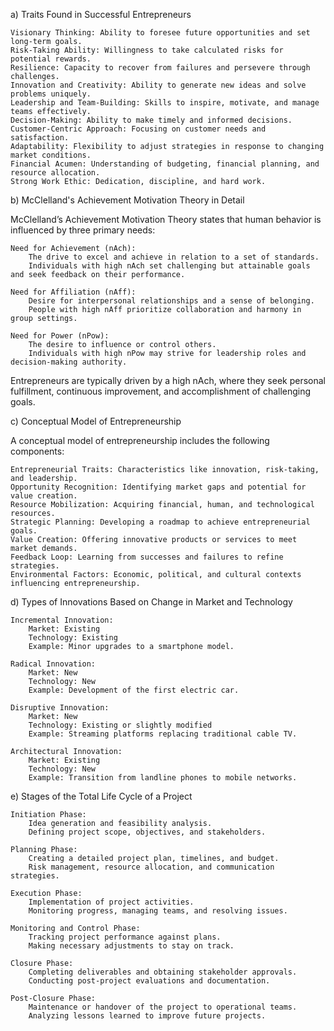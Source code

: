 a) Traits Found in Successful Entrepreneurs

    Visionary Thinking: Ability to foresee future opportunities and set long-term goals.
    Risk-Taking Ability: Willingness to take calculated risks for potential rewards.
    Resilience: Capacity to recover from failures and persevere through challenges.
    Innovation and Creativity: Ability to generate new ideas and solve problems uniquely.
    Leadership and Team-Building: Skills to inspire, motivate, and manage teams effectively.
    Decision-Making: Ability to make timely and informed decisions.
    Customer-Centric Approach: Focusing on customer needs and satisfaction.
    Adaptability: Flexibility to adjust strategies in response to changing market conditions.
    Financial Acumen: Understanding of budgeting, financial planning, and resource allocation.
    Strong Work Ethic: Dedication, discipline, and hard work.

b) McClelland's Achievement Motivation Theory in Detail

McClelland’s Achievement Motivation Theory states that human behavior is influenced by three primary needs:

    Need for Achievement (nAch):
        The drive to excel and achieve in relation to a set of standards.
        Individuals with high nAch set challenging but attainable goals and seek feedback on their performance.

    Need for Affiliation (nAff):
        Desire for interpersonal relationships and a sense of belonging.
        People with high nAff prioritize collaboration and harmony in group settings.

    Need for Power (nPow):
        The desire to influence or control others.
        Individuals with high nPow may strive for leadership roles and decision-making authority.

Entrepreneurs are typically driven by a high nAch, where they seek personal fulfillment, continuous improvement, and accomplishment of challenging goals.

c) Conceptual Model of Entrepreneurship

A conceptual model of entrepreneurship includes the following components:

    Entrepreneurial Traits: Characteristics like innovation, risk-taking, and leadership.
    Opportunity Recognition: Identifying market gaps and potential for value creation.
    Resource Mobilization: Acquiring financial, human, and technological resources.
    Strategic Planning: Developing a roadmap to achieve entrepreneurial goals.
    Value Creation: Offering innovative products or services to meet market demands.
    Feedback Loop: Learning from successes and failures to refine strategies.
    Environmental Factors: Economic, political, and cultural contexts influencing entrepreneurship.

d) Types of Innovations Based on Change in Market and Technology

    Incremental Innovation:
        Market: Existing
        Technology: Existing
        Example: Minor upgrades to a smartphone model.

    Radical Innovation:
        Market: New
        Technology: New
        Example: Development of the first electric car.

    Disruptive Innovation:
        Market: New
        Technology: Existing or slightly modified
        Example: Streaming platforms replacing traditional cable TV.

    Architectural Innovation:
        Market: Existing
        Technology: New
        Example: Transition from landline phones to mobile networks.

e) Stages of the Total Life Cycle of a Project

    Initiation Phase:
        Idea generation and feasibility analysis.
        Defining project scope, objectives, and stakeholders.

    Planning Phase:
        Creating a detailed project plan, timelines, and budget.
        Risk management, resource allocation, and communication strategies.

    Execution Phase:
        Implementation of project activities.
        Monitoring progress, managing teams, and resolving issues.

    Monitoring and Control Phase:
        Tracking project performance against plans.
        Making necessary adjustments to stay on track.

    Closure Phase:
        Completing deliverables and obtaining stakeholder approvals.
        Conducting post-project evaluations and documentation.

    Post-Closure Phase:
        Maintenance or handover of the project to operational teams.
        Analyzing lessons learned to improve future projects.
